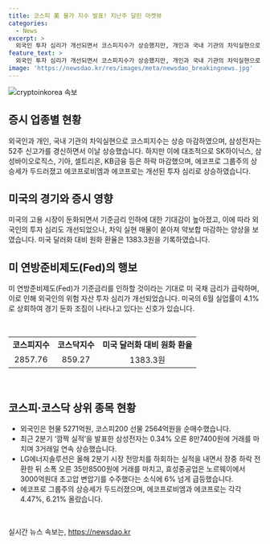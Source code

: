 ```yaml
---
title: 코스피 美 물가 지수 발표! 지난주 달린 마켓뷰
categories:
  - News
excerpt: >
  외국인 투자 심리가 개선되면서 코스피지수가 상승했지만, 개인과 국내 기관의 차익실현으로 하락했다. 외국인은 4거래일째 사자 행렬을 이어가며 순매수를 이어갔고, 삼성전자는 상승세를 보였으나 최대 노조 파업 우려로 오름폭을 줄였다. 코스닥지수도 외국인의 순매수로 상승했지만, 에코프로 그룹이 주목을 받았다. 미국 고용 지표 부진으로 기준금리 인하 기대감이 커지면서 외국인의 위험 자산 투자 심리가 개선되었지만, 차익 실현 매물이 나타나며 주식시장은 약보합 마감했다.
feature_text: >
  외국인 투자 심리가 개선되면서 코스피지수가 상승했지만, 개인과 국내 기관의 차익실현으로 하락했다. 외국인은 4거래일째 사자 행렬을 이어가며 순매수를 이어갔고, 삼성전자는 상승세를 보였으나 최대 노조 파업 우려로 오름폭을 줄였다. 코스닥지수도 외국인의 순매수로 상승했지만, 에코프로 그룹이 주목을 받았다. 미국 고용 지표 부진으로 기준금리 인하 기대감이 커지면서 외국인의 위험 자산 투자 심리가 개선되었지만, 차익 실현 매물이 나타나며 주식시장은 약보합 마감했다.
image: 'https://newsdao.kr/res/images/meta/newsdao_breakingnews.jpg'
---
```


<p><img src="https://newsdao.kr/res/images/meta/newsdao_breakingnews.jpg" alt="cryptoinkorea 속보" /></p>

<h2 data-ke-size="size26">증시 업종별 현황</h2>

<p data-ke-size="size16">외국인과 개인, 국내 기관의 차익실현으로 코스피지수는 상승 마감하였으며, 삼성전자는 52주 신고가를 경신하면서 이날 상승했습니다. 하지만 이에 대조적으로 SK하이닉스, 삼성바이오로직스, 기아, 셀트리온, KB금융 등은 하락 마감했으며, 에코프로 그룹주의 상승세가 두드러졌고 에코프로비엠과 에코프로는 개선된 투자 심리로 상승하였습니다.</p>

<h2 data-ke-size="size26">미국의 경기와 증시 영향</h2>

<p data-ke-size="size16">미국의 고용 시장이 둔화되면서 기준금리 인하에 대한 기대감이 높아졌고, 이에 따라 외국인의 투자 심리도 개선되었으나, 차익 실현 매물이 쏟아져 약보합 마감하는 양상을 보였습니다. 미국 달러화 대비 원화 환율은 1383.3원을 기록하였습니다.</p>

<h2 data-ke-size="size26">미 연방준비제도(Fed)의 행보</h2>

<p data-ke-size="size16">미 연방준비제도(Fed)가 기준금리를 인하할 것이라는 기대로 미 국채 금리가 급락하며, 이로 인해 외국인의 위험 자산 투자 심리가 개선되었습니다. 미국의 6월 실업률이 4.1%로 상회하여 경기 둔화 조짐이 나타나고 있다는 신호가 있습니다.</p>

<p data-ke-size="size16">&nbsp;</p>

<table>
    <tbody>
        <tr>
            <td style="text-align: center; height: 17px;"><b>코스피지수</b></td>
            <td style="text-align: center; height: 17px;"><b>코스닥지수</b></td>
            <td style="text-align: center; height: 17px;"><b>미국 달러화 대비 원화 환율</b></td>
        </tr>
        <tr>
            <td style="text-align: center; height: 17px;">2857.76</td>
            <td style="text-align: center; height: 17px;">859.27</td>
            <td style="text-align: center; height: 17px;">1383.3원</td>
        </tr>
    </tbody>
</table>

<p data-ke-size="size16">&nbsp;</p>

<h2 data-ke-size="size26">코스피·코스닥 상위 종목 현황</h2>

<ul>
    <li>외국인은 현물 5271억원, 코스피200 선물 2564억원을 순매수했습니다.</li>
    <li>최근 2분기 ‘깜짝 실적’을 발표한 삼성전자는 0.34% 오른 8만7400원에 거래를 마치며 3거래일 연속 상승했습니다.</li>
    <li>LG에너지솔루션은 올해 2분기 시장 전망치를 하회하는 실적을 내면서 장중 하락 전환한 뒤 소폭 오른 35만8500원에 거래를 마치고, 효성중공업은 노르웨이에서 3000억원대 초고압 변압기를 수주했다는 소식에 6% 넘게 급등했습니다.</li>
    <li>에코프로 그룹주의 상승세가 두드러졌으며, 에코프로비엠과 에코프로는 각각 4.47%, 6.21% 올랐습니다.</li>
</ul>

<p data-ke-size="size16">&nbsp;</p>
실시간 뉴스 속보는, <a href="https://newsdao.kr" rel="dofollow">https://newsdao.kr</a>


